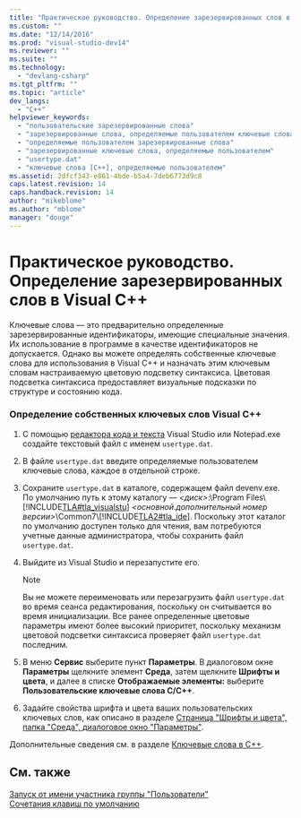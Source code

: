 ```yaml
---
title: "Практическое руководство. Определение зарезервированных слов в Visual C++ | Microsoft Docs"
ms.custom: ""
ms.date: "12/14/2016"
ms.prod: "visual-studio-dev14"
ms.reviewer: ""
ms.suite: ""
ms.technology: 
  - "devlang-csharp"
ms.tgt_pltfrm: ""
ms.topic: "article"
dev_langs: 
  - "C++"
helpviewer_keywords: 
  - "пользовательские зарезервированные слова"
  - "зарезервированные слова, определяемые пользователем ключевые слова"
  - "определяемые пользователем зарезервированные слова"
  - "зарезервированные ключевые слова, определяемые пользователем"
  - "usertype.dat"
  - "ключевые слова [C++], определяемые пользователем"
ms.assetid: 2dfcf343-e861-4bde-b5a4-7deb6773d9c8
caps.latest.revision: 14
caps.handback.revision: 14
author: "mikeblome"
ms.author: "mblome"
manager: "douge"
---
```

# Практическое руководство. Определение зарезервированных слов в Visual C++
Ключевые слова — это предварительно определенные зарезервированные идентификаторы, имеющие специальные значения. Их использование в программе в качестве идентификаторов не допускается. Однако вы можете определять собственные ключевые слова для использования в Visual C\+\+ и назначать этим ключевым словам настраиваемую цветовую подсветку синтаксиса. Цветовая подсветка синтаксиса предоставляет визуальные подсказки по структуре и состоянию кода.  
  
### Определение собственных ключевых слов Visual C\+\+  
  
1.  С помощью [редактора кода и текста](http://msdn.microsoft.com/ru-ru/508e1f18-99d5-48ad-b5ad-d011b21c6ab1) Visual Studio или Notepad.exe создайте текстовый файл с именем `usertype.dat`.  
  
2.  В файле `usertype.dat` введите определяемые пользователем ключевые слова, каждое в отдельной строке.  
  
3.  Сохраните `usertype.dat` в каталоге, содержащем файл devenv.exe. По умолчанию путь к этому каталогу — *\<диск\>*:\\Program Files\\[!INCLUDE[TLA#tla_visualstu](../misc/includes/tlasharptla_visualstu_md.md)] *\<основной.дополнительный номер версии\>*\\Common7\\[!INCLUDE[TLA2#tla_ide](../build/includes/tla2sharptla_ide_md.md)]. Поскольку этот каталог по умолчанию доступен только для чтения, вам потребуются учетные данные администратора, чтобы сохранить файл `usertype.dat`.  
  
4.  Выйдите из Visual Studio и перезапустите его.  
  
    > [!NOTE]
    >  Вы не можете переименовать или перезагрузить файл `usertype.dat` во время сеанса редактирования, поскольку он считывается во время инициализации. Все ранее определенные цветовые параметры имеют более высокий приоритет, поскольку механизм цветовой подсветки синтаксиса проверяет файл `usertype.dat` последним.  
  
5.  В меню **Сервис** выберите пункт **Параметры**. В диалоговом окне **Параметры** щелкните элемент **Среда**, затем щелкните **Шрифты и цвета**, и далее в списке **Отображаемые элементы:** выберите **Пользовательские ключевые слова C\/C\+\+**.  
  
6.  Задайте свойства шрифта и цвета ваших пользовательских ключевых слов, как описано в разделе [Страница "Шрифты и цвета", папка "Среда", диалоговое окно "Параметры"](../Topic/Fonts%20and%20Colors,%20Environment,%20Options%20Dialog%20Box.md).  
  
 Дополнительные сведения см. в разделе [Ключевые слова в C\+\+](../cpp/keywords-cpp.md).  
  
## См. также  
 [Запуск от имени участника группы "Пользователи"](../top/running-as-a-member-of-the-users-group.md)   
 [Сочетания клавиш по умолчанию](../Topic/Default%20Keyboard%20Shortcuts%20in%20Visual%20Studio.md)